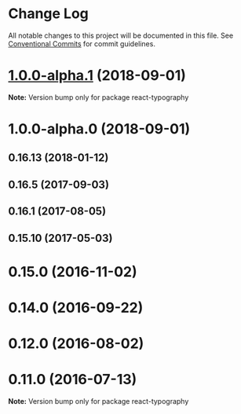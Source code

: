 # Change Log

All notable changes to this project will be documented in this file.
See [Conventional Commits](https://conventionalcommits.org) for commit guidelines.

<a name="1.0.0-alpha.1"></a>
# [1.0.0-alpha.1](https://github.com/KyleAMathews/typography.js/compare/react-typography@1.0.0-alpha.0...react-typography@1.0.0-alpha.1) (2018-09-01)

**Note:** Version bump only for package react-typography





<a name="1.0.0-alpha.0"></a>
# 1.0.0-alpha.0 (2018-09-01)



<a name="0.16.13"></a>
## 0.16.13 (2018-01-12)



<a name="0.16.5"></a>
## 0.16.5 (2017-09-03)



<a name="0.16.1"></a>
## 0.16.1 (2017-08-05)



<a name="0.15.10"></a>
## 0.15.10 (2017-05-03)



<a name="0.15.0"></a>
# 0.15.0 (2016-11-02)



<a name="0.14.0"></a>
# 0.14.0 (2016-09-22)



<a name="0.12.0"></a>
# 0.12.0 (2016-08-02)



<a name="0.11.0"></a>
# 0.11.0 (2016-07-13)

**Note:** Version bump only for package react-typography
